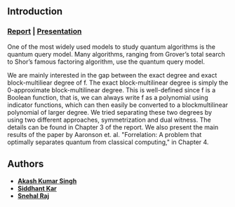 ## Introduction
### [Report](http://home.iitk.ac.in/~snehal/CS396A/Report.pdf) | [Presentation](http://home.iitk.ac.in/~snehal/CS396A/Presentation.pdf)

One of the most widely used models to study quantum algorithms is the quantum query
model. Many algorithms, ranging from Grover’s total search to Shor’s famous factoring
algorithm, use the quantum query model.


We are mainly interested in the gap between the exact degree and exact block-multiliear
degree of f. The exact block-multilinear degree is simply the 0-approximate block-multilinear
degree. This is well-defined since f is a Boolean function, that is, we can always write f
as a polynomial using indicator functions, which can then easily be converted to a blockmultilinear polynomial of larger degree. We tried separating these two degrees by using two
different approaches, symmetrization and dual witness. The details can be found in Chapter
3 of the report. We also present the main results of the paper by Aaronson et. al. "Forrelation: A problem that optimally separates quantum
from classical computing," in Chapter 4.

## Authors

* [**Akash Kumar Singh**](https://github.com/akashks1998)
* [**Siddhant Kar**](https://github.com/siddhantkar)
* [**Snehal Raj**](https://github.com/SnehalRaj)
